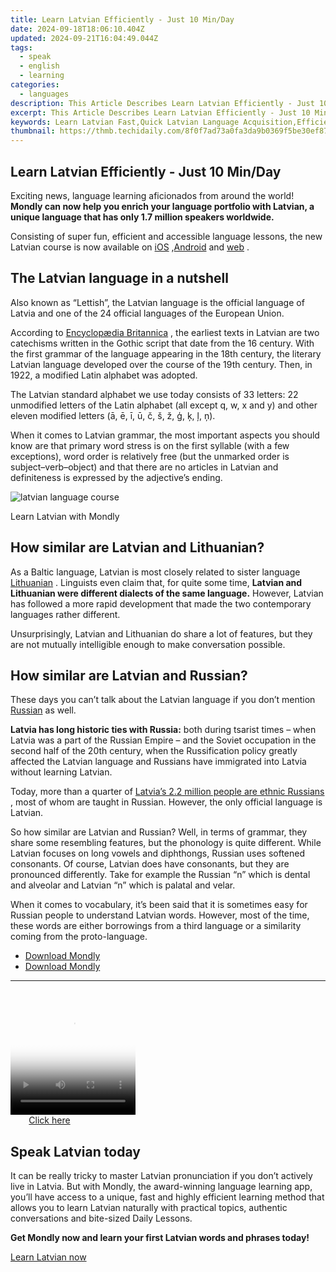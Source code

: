 ```yaml
---
title: Learn Latvian Efficiently - Just 10 Min/Day
date: 2024-09-18T18:06:10.404Z
updated: 2024-09-21T16:04:49.044Z
tags:
  - speak
  - english
  - learning
categories:
  - languages
description: This Article Describes Learn Latvian Efficiently - Just 10 Min/Day
excerpt: This Article Describes Learn Latvian Efficiently - Just 10 Min/Day
keywords: Learn Latvian Fast,Quick Latvian Language Acquisition,Efficient Latvian Learning Methods,10 Min/Day Latvian Practice,Daily Latvian Immersion Techniques,Effective Short-Duration Latvian Studies,Streamlined Latvian Education Online
thumbnail: https://thmb.techidaily.com/8f0f7ad73a0fa3da9b0369f5be30ef87f2772c066879ac12a1f0a0dafbb254a9.png
---
```


## Learn Latvian Efficiently - Just 10 Min/Day

 Exciting news, language learning aficionados from around the world!‌ **Mondly can now help you enrich your language portfolio with Latvian, a unique language that has only 1.7 million speakers worldwide.**

 Consisting of super fun, efficient and accessible language lessons, the new Latvian course is now available on [iOS](https://app.adjust.io/5ixfg4k?campaign=blog-post-id-4558&fallback=https%3A%2F%2Fapp.mondly.com?avangate%5Fsrc=blog-post-id-4558?mother%5Flang=en%5Fus?target%5Flang=lv&redirect%5Fandroid=https%3A%2F%2Fplay.google.com%2Fstore%2Fapps%2Fdetails%3Fid%3Dcom.atistudios.mondly.languages&redirect%5Fios=https%3A%2F%2Fitunes.apple.com%2Fapp%2Fid987873536&redirect%5Fmacos=https%3A%2F%2Fapp.mondly.com?avangate%5Fsrc=blog-post-id-4558?mother%5Flang=en%5Fus?target%5Flang=lv) ,[Android](https://app.adjust.io/5ixfg4k?campaign=blog-post-id-4558&fallback=https%3A%2F%2Fapp.mondly.com?avangate%5Fsrc=blog-post-id-4558?mother%5Flang=en%5Fus?target%5Flang=lv&redirect%5Fandroid=https%3A%2F%2Fplay.google.com%2Fstore%2Fapps%2Fdetails%3Fid%3Dcom.atistudios.mondly.languages&redirect%5Fios=https%3A%2F%2Fitunes.apple.com%2Fapp%2Fid987873536&redirect%5Fmacos=https%3A%2F%2Fapp.mondly.com?avangate%5Fsrc=blog-post-id-4558?mother%5Flang=en%5Fus?target%5Flang=lv) and [web](https://app.adjust.io/5ixfg4k?campaign=blog-post-id-4558&fallback=https%3A%2F%2Fapp.mondly.com?avangate%5Fsrc=blog-post-id-4558?mother%5Flang=en%5Fus?target%5Flang=lv&redirect%5Fandroid=https%3A%2F%2Fplay.google.com%2Fstore%2Fapps%2Fdetails%3Fid%3Dcom.atistudios.mondly.languages&redirect%5Fios=https%3A%2F%2Fitunes.apple.com%2Fapp%2Fid987873536&redirect%5Fmacos=https%3A%2F%2Fapp.mondly.com?avangate%5Fsrc=blog-post-id-4558?mother%5Flang=en%5Fus?target%5Flang=lv) .

## The Latvian language in a nutshell

 Also known as “Lettish”, the Latvian language is the official language of Latvia and one of the 24 official languages of the European Union.

 According to [Encyclopædia Britannica](https://www.britannica.com/topic/Latvian-language) , the earliest texts in Latvian are two catechisms written in the Gothic script that date from the 16 century. With the first grammar of the language appearing in the 18th century, the literary Latvian language developed over the course of the 19th century. Then, in 1922, a modified Latin alphabet was adopted.

 The Latvian standard alphabet we use today consists of 33 letters: 22 unmodified letters of the Latin alphabet (all except q, w, x and y) and other eleven modified letters (ā, ē, ī, ū, č, š, ž, ģ, ķ, ļ, ņ).

 When it comes to Latvian grammar, the most important aspects you should know are that primary word stress is on the first syllable (with a few exceptions), word order is relatively free (but the unmarked order is subject–verb–object) and that there are no articles in Latvian and definiteness is expressed by the adjective’s ending.

![latvian language course](https://edge.mondly.com/blog/wp-content/uploads/2020/03/latvian-language-course-277x600.jpg "Learn Latvian Online In Just 10 Minutes A Day 2")

 Learn Latvian with Mondly

## How similar are Latvian and Lithuanian?

 As a Baltic language, Latvian is most closely related to sister language [Lithuanian](https://shop.mondly.com/affiliate.php?ACCOUNT=ATISTUDI&AFFILIATE=108875&PATH=https://www.mondly.com?AFFILIATE=108875) . Linguists even claim that, for quite some time, **Latvian and Lithuanian were different dialects of the same language.** However, Latvian has followed a more rapid development that made the two contemporary languages rather different.

 Unsurprisingly, Latvian and Lithuanian do share a lot of features, but they are not mutually intelligible enough to make conversation possible.

## How similar are Latvian and Russian?

 These days you can’t talk about the Latvian language if you don’t mention [Russian](https://shop.mondly.com/affiliate.php?ACCOUNT=ATISTUDI&AFFILIATE=108875&PATH=https://www.mondly.com?AFFILIATE=108875) as well.

**Latvia has long historic ties with Russia:** both during tsarist times – when Latvia was a part of the Russian Empire – and the Soviet occupation in the second half of the 20th century, when the Russification policy greatly affected the Latvian language and Russians have immigrated into Latvia without learning Latvian.

 Today, more than a quarter of [Latvia’s 2.2 million people are ethnic Russians](https://www.bbc.com/news/world-europe-43626368) , most of whom are taught in Russian. However, the only official language is Latvian.

 So how similar are Latvian and Russian? Well, in terms of grammar, they share some resembling features, but the phonology is quite different. While Latvian focuses on long vowels and diphthongs, Russian uses softened consonants. Of course, Latvian does have consonants, but they are pronounced differently. Take for example the Russian “n” which is dental and alveolar and Latvian “n” which is palatal and velar.

 When it comes to vocabulary, it’s been said that it is sometimes easy for Russian people to understand Latvian words. However, most of the time, these words are either borrowings from a third language or a similarity coming from the proto-language.

* [Download Mondly](https://www.facebook.com/sharer/sharer.php?u=https%3A%2F%2Fwww.mondly.com%2Fblog%2Flearn-latvian-online%2F&t=Learn+Latvian+Online+in+Just+10+Minutes+a+Day "Share on Facebook")
* [Download Mondly](https://shop.mondly.com/affiliate.php?ACCOUNT=ATISTUDI&AFFILIATE=108875&PATH=https://www.mondly.com?AFFILIATE=108875)

---

<!-- affiliate ads begin -->
<span id="1743243">
					<video width="200" height="200" style="cursor:pointer"
           poster="//a.impactradius-go.com/display-clicktoplayimage/1743243.png"
           onclick="if(!this.playClicked){this.play();this.setAttribute('controls',true);this.playClicked=true;}">
	   <source src="//a.impactradius-go.com/display-ad/19272-1743243">
	   <img src="//a.impactradius-go.com/display-clicktoplayimage/1743243.png" style="border: none; height: 100%; width: 100%; object-fit: contain">
	</video>
	<div style="width:125px;text-align:center"><a href="javascript:window.open(decodeURIComponent('https%3A%2F%2Faligracehair.sjv.io%2Fc%2F5597632%2F1743243%2F19272'), '_blank');void(0);">Click here</a></div>
</span>
<img height="0" width="0" src="https://imp.pxf.io/i/5597632/1743243/19272" style="position:absolute;visibility:hidden;" border="0" />
<!-- affiliate ads end -->

## Speak Latvian today

 It can be really tricky to master Latvian pronunciation if you don’t actively live in Latvia. But with Mondly, the award-winning language learning app, you’ll have access to a unique, fast and highly efficient learning method that allows you to learn Latvian naturally with practical topics, authentic conversations and bite-sized Daily Lessons.

 **Get Mondly now and learn your first Latvian words and phrases today!**

[Learn Latvian now](https://adjt.mondly.com/5ixfg4k?campaign=blog-post-id-4558&fallback=https%3A%2F%2Fapp.mondly.com%3Futm%5Fmedium%3Dblog%5Fblog-post-id-4558%26utm%5Fsource%3Dblog-post-id-4558&redirect%5Fmacos=https%3A%2F%2Fapp.mondly.com%3Futm%5Fmedium%3Dblog%5Fblog-post-id-4558%26utm%5Fsource%3Dblog-post-id-4558&redirect%5Fandroid=https%3A%2F%2Fplay.google.com%2Fstore%2Fapps%2Fdetails%3Fid%3Dcom.atistudios.mondly.languages%3Futm%5Fmedium%3Dblog%5Fblog-post-id-4558%26utm%5Fsource%3Dblog-post-id-4558&redirect%5Fios=https%3A%2F%2Fapps.apple.com%2Fapp%2Fapple-store%2Fid987873536%3Fpt%3D78954800%26ct%3Dblog-post-id-4558%26mt%3D8 "Learn Latvian now")

<ins class="adsbygoogle"
     style="display:block"
     data-ad-format="autorelaxed"
     data-ad-client="ca-pub-7571918770474297"
     data-ad-slot="1223367746"></ins>

<ins class="adsbygoogle"
     style="display:block"
     data-ad-client="ca-pub-7571918770474297"
     data-ad-slot="8358498916"
     data-ad-format="auto"
     data-full-width-responsive="true"></ins>




